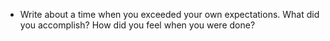 - Write about a time when you exceeded your own expectations. What did you accomplish? How did you feel when you were done?